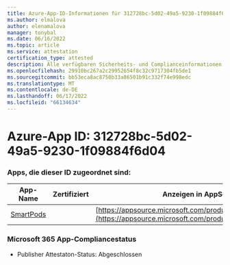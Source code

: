 ```yaml
---
title: Azure-App-ID-Informationen für 312728bc-5d02-49a5-9230-1f09884f6d04
ms.author: elmalova
author: elenamalova
manager: tonybal
ms.date: 06/16/2022
ms.topic: article
ms.service: attestation
certification_type: attested
description: Alle verfügbaren Sicherheits- und Complianceinformationen für 312728bc-5d02-49a5-9230-1f09884f6d04.
ms.openlocfilehash: 29910bc267a2c29952654f8c32c9717304fb5de1
ms.sourcegitcommit: bb53eca8ac8750b33a86501b91c332f74e998edc
ms.translationtype: MT
ms.contentlocale: de-DE
ms.lasthandoff: 06/17/2022
ms.locfileid: "66134634"
---
```

# <a name="azure-app-id-312728bc-5d02-49a5-9230-1f09884f6d04"></a>Azure-App ID: 312728bc-5d02-49a5-9230-1f09884f6d04


### <a name="apps-associated-with-this-id"></a>Apps, die dieser ID zugeordnet sind:
| **App-Name** | **Zertifiziert** | **Anzeigen in AppSource** |
|--------------|---------------|-----------------------|
| [SmartPods](../forward/WA200004105.md) |  | [https://appsource.microsoft.com/product/office/WA200004105](https://appsource.microsoft.com/product/office/WA200004105) |

### <a name="microsoft-365-app-compliance-status"></a>Microsoft 365 App-Compliancestatus
- Publisher Attestaton-Status: Abgeschlossen
